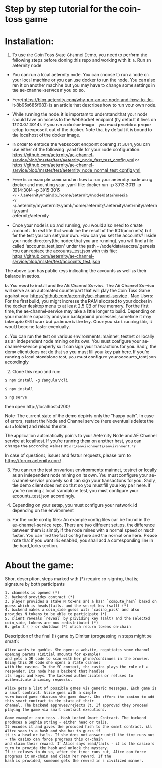 # Step by step tutorial for the coin-toss game

# Installation: 

1. To use the Coin Toss State Channel Demo, you need to perform the following steps before cloning this repo and working with it:
a. Run an aeternity node
- You can run a local aeternity node. You can choose to run a node on your local machine or you can use docker to run the node. You can also run it on another machine but you may have to change some settings in the ae-channel-service if you do so.
- Here(https://blog.aeternity.com/why-run-an-ae-node-and-how-to-do-it-8b95a685f683) is an article that describes how to run your own node.
- While running the node, it is important to understand that your node should have an access to the WebSocket endpoint (by default it lives on 127.0.0.1:3014). If you run a docker image - you must provide a proper setup to expose it out of the docker. Note that by default it is bound to the localhost of the docker image.
- In order to enforce the websocket endpoint opening at 3014, you can use either of the following .yaml file for your node configuration:
https://github.com/aeternity/ae-channel-service/blob/master/test/aeternity_node_fast_test_config.yml
or
https://github.com/aeternity/ae-channel-service/blob/master/test/aeternity_node_normal_test_config.yml

- Here is an example command on how to run your aeternity node using docker and mounting your .yaml file:
docker run -p 3013:3013 -p 3014:3014 -p 3015:3015 \
    -v ~/.aeternity/maindb:/home/aeternity/node/data/mnesia \
    -v ~/.aeternity/myaeternity.yaml:/home/aeternity/.aeternity/aeternity/aeternity.yaml \
    aeternity/aeternity

- Once your node is up and running, you would also need to create accounts. In real life that would be the result of the ICO(accounts) but for the test you can set your own.
How can you set the accounts?
Inside your node directory(the nodee that you are running), you will find a file called 'accounts_test.json' under the path - /node/data/aecore/.genesis
You can replace the accounts_test.json with this file:
https://github.com/aeternity/ae-channel-service/blob/master/test/accounts_test.json

The above json has public keys indicating the accounts as well as their balance in aettos.

b. You need to install and the AE Channel Service. The AE Channel Service will serve as an automated counterpart that will play the Coin Toss Game against you: https://github.com/aeternity/ae-channel-service . Mac Users: For the first build, you might increase the RAM allocated to your docker in the docker desktop menu to at least 2,5 GB of free memory.
For the first time, the ae-channel-service may take a little longer to build. Depending on your machine capacity and your background processes, sometime it may take upto 6-8 hours but patience is the key. Once you start running this, it would become faster eventually.

c. You can run the test on various environments: mainnet, testnet or locally as an independent node mining on its own. You must configure your ae-channel-service properly so it can sign your transactions for you. Sadly, the demo client does not do that so you must fill your key pair here. If you’re running a local standalone test, you must configure your accounts_test.json accordingly.

2. Clone this repo and run:

```
$ npm install -g @angular/cli

$ npm install

$ ng serve
```
then open http://localhost:4200/

Note: The current state of the demo depicts only the "happy path". In case of errors, restart the Node and Channel service (here eventualls delete the `data` folder) and reload the site.

The application automatically points to your Aeternity Node and AE Channel service at localhost. If you're running them on another host, you can change the according values at `src/environments/environment.ts `

In case of questions, issues and featur requests, please turn to https://forum.aeternity.com/ .

3. You can run the test on various environments: mainnet, testnet or locally as an independent node mining on its own. You must configure your ae-channel-service properly so it can sign your transactions for you. Sadly, the demo client does not do that so you must fill your key pair here. If you’re running a local standalone test, you must configure your accounts_test.json accordingly.

4. Depending on your setup, you must configure your network_id depending on the environment

5. For the node config files:
An example config files can be found in the ae-channel-service repo. There are two different setups, the difference between them is simply if the node mines with a normal speed or much faster. You can find the fast config here and the normal one here. Please note that if you want iris enabled, you shall add a corresponding line in the hard_forks section.

# About the game:

Short description, steps marked with (*) require co-signing, that is; signature by both participants 
```
1. channels is opened (*)
2. backend provides contract (*)
3. player provides a stake N tokens and a hash `compute_hash` based on guess which is heads|tails, and the secret key (salt) (*)
4. backend makes a coin_side guess with `casino_pick` and also provides N tokens to be able to participate (*)
5. client reveals `reveal` by prividing key (salt) and the selected coin_side, tokens are now redistributed (*)
6. goto 3 ( ) or shutdown (*) which return tokens on-chain
```

Description of the final (!) game by Dimitar (progressing in steps might be smart):

```
Alice wants to gamble. She opens a website, negotiates some channel opening params (initial amounts for example) 
and gets a QR code to scan with her phone/continues in the browser. Using this QR code she opens a state channel 
with the casino. In the SC context, the casino plays the role of a responder. Its node has a backend that handles 
its logic and keys. The backend authenticates or refuses to authenticate incoming requests.

Alice gets a list of possible games via generic messages. Each game is a smart contract. Alice goes with a simple 
turn based game (discuss the game down). She offers the casino to add this smart contract to the state of their 
channel. The backend approves/rejects it. If approved they proceed playing the game via smart contract executions.

Game example: coin toss - Hash Locked Smart Contract. The backend produces a Sophia string - either head or tails. 
It encodes it and gives the produced hash to the smart contract. All Alice sees is a hash and she has to guess if 
it is a head or tails. If she does not answer until the time runs out - the casino can force progress this on-chain 
and claim their reward. If Alice says head/tails - it is the casino's turn to provide the hash and unlock the mystery. 
If it refuses to do so, after the timer runs out, Alice can force progress it on-chain and claim her reward. If the 
hash is provided, someone gets the reward in a civilized manner.
```
